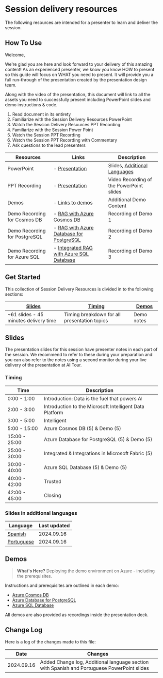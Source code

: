 # Session delivery resources

The following resources are intended for a presenter to learn and deliver the session.

## How To Use

Welcome,

We're glad you are here and look forward to your delivery of this amazing content! As an experienced presenter, we know you know HOW to present so this guide will focus on WHAT you need to present. It will provide you a full run-through of the presentation created by the presentation design team. 

Along with the video of the presentation, this document will link to all the assets you need to successfully present including PowerPoint slides and demo instructions &
code.

1.  Read document in its entirety
2.  Familiarize with the Session Delivery Resources PowerPoint
3.  Watch the Session Delivery Resources PPT Recording
4.  Familiarize with the Session Power Point
5.  Watch the Session PPT Recording  
6.  Watch the Session PPT Recording with Commentary 
7.  Ask questions to the lead presenters

| Resources          | Links                            | Description |
|-------------------|----------------------------------|-------------------|
| PowerPoint        | - [Presentation](https://aka.ms/AAs6qfn) | Slides, [Additional Languages](https://github.com/microsoft/aitour-ai-apps-with-scalable-database/tree/main/session-delivery-resources#slides-in-additional-languages) |
| PPT Recording     | - [Presentation](https://aka.ms/AAs5507) | Video Recording of the PowerPoint slides |
| Demos             | - [Links to demos](#demos) | Additional Demo Content | 
| Demo Recording for Cosmos DB           | - [RAG with Azure Cosmos DB](https://aka.ms/AAs4l8v) | Recording of Demo 1 | 
| Demo Recording for PostgreSQL          | - [RAG with Azure Database for PostgreSQL](https://aka.ms/AAs4plk) | Recording of Demo 2 | 
| Demo Recording for Azure SQL           | - [Integrated RAG with Azure SQL Database](https://aka.ms/AAs50ne) | Recording of Demo 3 | 



## Get Started

This collection of Session Delivery Resources is divided in to the following sections:

| [Slides](#slides) | [Timing](#timing) | [Demos](#demos) | 
|-------------------|---------------------------|--------------------------------------
| ~61 slides - 45 minutes delivery time | Timing breakdown for all presentation topics | Demo notes


## Slides

The presentation slides for this session have presenter notes in each part of the session.  We recommend to refer to these during your preparation and you can also refer to the notes using a second monitor during your live delivery of the presentation at AI Tour.

### Timing

| Time        | Description 
--------------|-------------
0:00 - 1:00   | Introduction: Data is the fuel that powers AI
2:00 - 3:00   | Introduction to the Microsoft Intelligent Data Platform
3:00 - 5:00   | Intelligent
5:00 - 15:00  | Azure Cosmos DB (5) & Demo (5)
15:00 - 25:00 | Azure Database for PostgreSQL (5) & Demo (5) 
25:00 - 30:00 | Integrated & Integrations in Microsoft Fabric (5)
30:00 - 40:00 | Azure SQL Database (5) & Demo (5)
40:00 - 42:00 | Trusted
42:00 - 45:00 | Closing

### Slides in additional languages
| Language | Last updated | 
|------------------- | ---- |
| [Spanish](https://aka.ms/AAs8rcg) | 2024.09.16 | 
| [Portuguese](https://aka.ms/AAs96i5) | 2024.09.16| 

## Demos

>**What's Here?** Deploying the demo environment on Azure - including the prerequisites.

Instructions and prerequisites are outlined in each demo: 
- [Azure Cosmos DB](1-cosmos-db-nosql)
- [Azure Database for PostgreSQL](2-postgres-rag)
- [Azure SQL Database](3-azure-sql-ai-search)

All demos are also provided as recordings inside the presentation deck.

## Change Log
Here is a log of the changes made to this file:

| Date       | Changes |
|------------|---------|
| 2024.09.16 | Added Change log, Additional language section with Spanish and Portuguese PowerPoint slides |